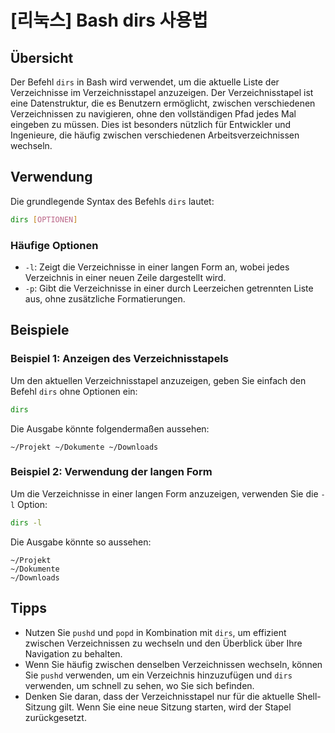 # [리눅스] Bash dirs 사용법

## Übersicht
Der Befehl `dirs` in Bash wird verwendet, um die aktuelle Liste der Verzeichnisse im Verzeichnisstapel anzuzeigen. Der Verzeichnisstapel ist eine Datenstruktur, die es Benutzern ermöglicht, zwischen verschiedenen Verzeichnissen zu navigieren, ohne den vollständigen Pfad jedes Mal eingeben zu müssen. Dies ist besonders nützlich für Entwickler und Ingenieure, die häufig zwischen verschiedenen Arbeitsverzeichnissen wechseln.

## Verwendung
Die grundlegende Syntax des Befehls `dirs` lautet:

```bash
dirs [OPTIONEN]
```

### Häufige Optionen
- `-l`: Zeigt die Verzeichnisse in einer langen Form an, wobei jedes Verzeichnis in einer neuen Zeile dargestellt wird.
- `-p`: Gibt die Verzeichnisse in einer durch Leerzeichen getrennten Liste aus, ohne zusätzliche Formatierungen.

## Beispiele
### Beispiel 1: Anzeigen des Verzeichnisstapels
Um den aktuellen Verzeichnisstapel anzuzeigen, geben Sie einfach den Befehl `dirs` ohne Optionen ein:

```bash
dirs
```
Die Ausgabe könnte folgendermaßen aussehen:
```
~/Projekt ~/Dokumente ~/Downloads
```

### Beispiel 2: Verwendung der langen Form
Um die Verzeichnisse in einer langen Form anzuzeigen, verwenden Sie die `-l` Option:

```bash
dirs -l
```
Die Ausgabe könnte so aussehen:
```
~/Projekt
~/Dokumente
~/Downloads
```

## Tipps
- Nutzen Sie `pushd` und `popd` in Kombination mit `dirs`, um effizient zwischen Verzeichnissen zu wechseln und den Überblick über Ihre Navigation zu behalten.
- Wenn Sie häufig zwischen denselben Verzeichnissen wechseln, können Sie `pushd` verwenden, um ein Verzeichnis hinzuzufügen und `dirs` verwenden, um schnell zu sehen, wo Sie sich befinden.
- Denken Sie daran, dass der Verzeichnisstapel nur für die aktuelle Shell-Sitzung gilt. Wenn Sie eine neue Sitzung starten, wird der Stapel zurückgesetzt.